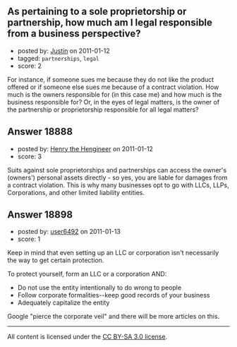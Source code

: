 ## As pertaining to a sole proprietorship or partnership, how much am I legal responsible from a business perspective?

- posted by: [Justin](https://stackexchange.com/users/-1/4668-justin) on 2011-01-12
- tagged: `partnerships`, `legal`
- score: 2

For instance, if someone sues me because they do not like the product offered or if someone else sues me because of a contract violation. How much is the owners responsible for (in this case me) and how much is the business responsible for? Or, in the eyes of legal matters, is the owner of the partnership or proprietorship responsible for all legal matters?


## Answer 18888

- posted by: [Henry the Hengineer](https://stackexchange.com/users/-1/1692-henry-the-hengineer) on 2011-01-12
- score: 3

Suits against sole proprietorships and partnerships can access the owner's (owners') personal assets directly - so yes, you are liable for damages from a contract violation. This is why many businesses opt to go with LLCs, LLPs, Corporations, and other limited liability entities.


## Answer 18898

- posted by: [user6492](https://stackexchange.com/users/-1/6492-user6492) on 2011-01-13
- score: 1

Keep in mind that even setting up an LLC or corporation isn't necessarily the way to get certain protection.

To protect yourself, form an LLC or a corporation AND:

* Do not use the entity intentionally to do wrong to people
* Follow corporate formalities--keep good records of your business
* Adequately capitalize the entity

Google "pierce the corporate veil" and there will be more articles on this.



---

All content is licensed under the [CC BY-SA 3.0 license](https://creativecommons.org/licenses/by-sa/3.0/).
